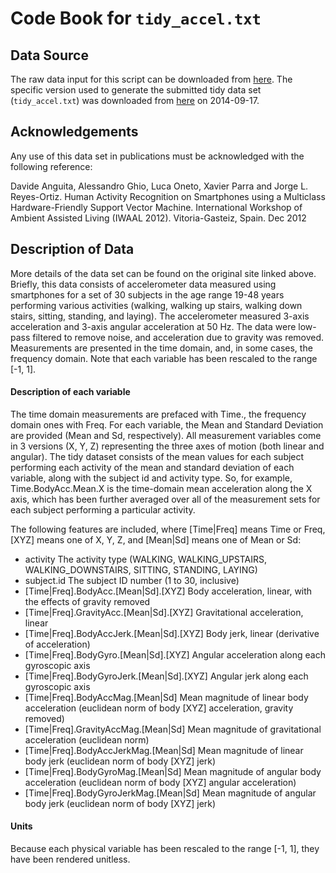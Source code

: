 Code Book for `tidy_accel.txt`
==============================

Data Source
-----------
The raw data input for this script can be
downloaded from [here](http://archive.ics.uci.edu/ml/datasets/Human+Activity+Recognition+Using+Smartphones).
The specific version used to generate the submitted
tidy data set (`tidy_accel.txt`) was
downloaded from [here](https://d396qusza40orc.cloudfront.net/getdata%2Fprojectfiles%2FUCI%20HAR%20Dataset.zip) 
on 2014-09-17.  

Acknowledgements
----------------
Any use of this data set in publications must be acknowledged
with the following reference:

 Davide Anguita, Alessandro Ghio, Luca Oneto, Xavier Parra and Jorge L. Reyes-Ortiz. Human Activity Recognition on Smartphones using a Multiclass Hardware-Friendly Support Vector Machine. International Workshop of Ambient Assisted Living (IWAAL 2012). Vitoria-Gasteiz, Spain. Dec 2012

Description of Data
-------------------
More details of the data set can be found on the original site
linked above.  Briefly, this data consists of accelerometer
data measured using smartphones for a set of 30 subjects in the
age range 19-48 years performing various activities
(walking, walking up stairs, walking down stairs, sitting, standing,
and laying).  The accelerometer measured 3-axis acceleration
and 3-axis angular acceleration at 50 Hz.  The data were low-pass
filtered to remove noise, and acceleration due to gravity was
removed.  Measurements are presented in the time domain,
and, in some cases, the frequency domain.  Note that each variable has been
rescaled to the range [-1, 1].

#### Description of each variable
The time domain measurements are prefaced with Time., the frequency
domain ones with Freq.  For each variable, the Mean and Standard
Deviation are provided (Mean and Sd, respectively).  All measurement
variables come in 3 versions (X, Y, Z) representing the three axes of
motion (both linear and angular).  The tidy dataset consists of the
mean values for each subject performing each activity of the mean and
standard deviation of each variable, along with the subject id and
activity type.  So, for example, Time.BodyAcc.Mean.X is the
time-domain mean acceleration along the X axis, which has been further
averaged over all of the measurement sets for each subject performing
a particular activity.

The following features are included, where [Time|Freq] means
Time or Freq, [XYZ] means one of X, Y, Z, and [Mean|Sd] means
one of Mean or Sd:

* activity		The activity type (WALKING, WALKING\_UPSTAIRS,
  			WALKING\_DOWNSTAIRS, SITTING, STANDING, LAYING)
* subject.id        The subject ID number (1 to 30, inclusive)
* [Time|Freq].BodyAcc.[Mean|Sd].[XYZ]  Body acceleration, linear,
    with the effects of gravity removed
* [Time|Freq].GravityAcc.[Mean|Sd].[XYZ]  Gravitational acceleration, 
    linear
* [Time|Freq].BodyAccJerk.[Mean|Sd].[XYZ]  Body jerk, linear
    (derivative of acceleration)
* [Time|Freq].BodyGyro.[Mean|Sd].[XYZ] Angular acceleration along
     each gyroscopic axis
* [Time|Freq].BodyGyroJerk.[Mean|Sd].[XYZ] Angular jerk along
     each gyroscopic axis
* [Time|Freq].BodyAccMag.[Mean|Sd] Mean magnitude of linear body
   acceleration (euclidean norm of body [XYZ] acceleration, gravity 
   removed)
* [Time|Freq].GravityAccMag.[Mean|Sd] Mean magnitude of gravitational 
    acceleration (euclidean norm)
* [Time|Freq].BodyAccJerkMag.[Mean|Sd] Mean magnitude of linear body
   jerk (euclidean norm of body [XYZ] jerk)
* [Time|Freq].BodyGyroMag.[Mean|Sd] Mean magnitude of angular body
   acceleration (euclidean norm of body [XYZ] angular acceleration)
* [Time|Freq].BodyGyroJerkMag.[Mean|Sd] Mean magnitude of angular body
   jerk (euclidean norm of body [XYZ] jerk)

#### Units
Because each physical variable has been rescaled to the range [-1, 1],
they have been rendered unitless.
